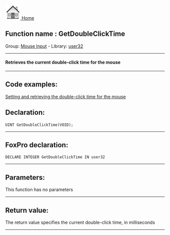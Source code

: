 [<img src="../../images/home.png"> Home ](https://github.com/VFPX/Win32API)  

## Function name : GetDoubleClickTime
Group: [Mouse Input](../../functions_group.md#Mouse_Input)  -  Library: [user32](../../Libraries.md#user32)  
***  


#### Retrieves the current double-click time for the mouse
***  


## Code examples:
[Setting and retrieving the double-click time for the mouse](../../samples/sample_054.md)  

## Declaration:
```foxpro  
UINT GetDoubleClickTime(VOID);  
```  
***  


## FoxPro declaration:
```foxpro  
DECLARE INTEGER GetDoubleClickTime IN user32  
```  
***  


## Parameters:
This function has no parameters  
***  


## Return value:
The return value specifies the current double-click time, in milliseconds  
***  

